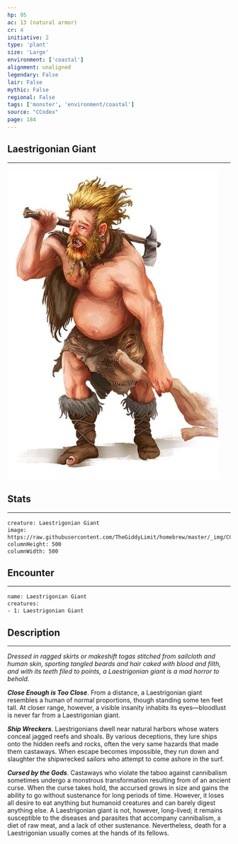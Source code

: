 ```yaml
---
hp: 95
ac: 13 (natural armor)
cr: 4
initiative: 2
type: 'plant'    
size: 'Large'
environment: ['coastal']
alignment: unaligned
legendary: False
lair: False
mythic: False
regional: False
tags: ['monster', 'environment/coastal']
source: "CCodex"
page: 184
---
```


## Laestrigonian Giant
---

![|600](https://raw.githubusercontent.com/TheGiddyLimit/homebrew/master/_img/CCodex/laestrigoniangiant.jpg)

## Stats
---

```statblock
creature: Laestrigonian Giant
image: https://raw.githubusercontent.com/TheGiddyLimit/homebrew/master/_img/CCodex/laestrigoniangiant_token.png
columnHeight: 500
columnWidth: 500
```

## Encounter
---

```encounter-table
name: Laestrigonian Giant
creatures:
- 1: Laestrigonian Giant
```

## Description
---
_Dressed in ragged skirts or makeshift togas stitched from sailcloth and human skin, sporting tangled beards and hair caked with blood and filth, and with its teeth filed to points, a Laestrigonian giant is a mad horror to behold._

**_Close Enough is Too Close_**. From a distance, a Laestrigonian giant resembles a human of normal proportions, though standing some ten feet tall. At closer range, however, a visible insanity inhabits its eyes—bloodlust is never far from a Laestrigonian giant.


**_Ship Wreckers_**. Laestrigonians dwell near natural harbors whose waters conceal jagged reefs and shoals. By various deceptions, they lure ships onto the hidden reefs and rocks, often the very same hazards that made them castaways. When escape becomes impossible, they run down and slaughter the shipwrecked sailors who attempt to come ashore in the surf.


**_Cursed by the Gods_**. Castaways who violate the taboo against cannibalism sometimes undergo a monstrous transformation resulting from of an ancient curse. When the curse takes hold, the accursed grows in size and gains the ability to go without sustenance for long periods of time. However, it loses all desire to eat anything but humanoid creatures and can barely digest anything else. A Laestrigonian giant is not, however, long-lived; it remains susceptible to the diseases and parasites that accompany cannibalism, a diet of raw meat, and a lack of other sustenance. Nevertheless, death for a Laestrigonian usually comes at the hands of its fellows.






